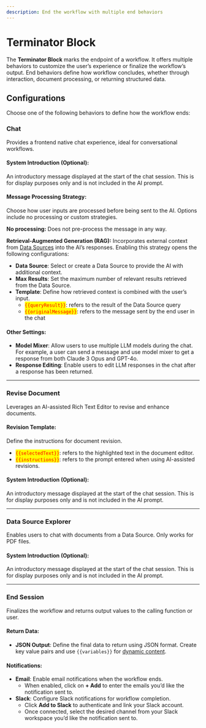 ```yaml
---
description: End the workflow with multiple end behaviors
---
```


# Terminator Block

The **Terminator Block** marks the endpoint of a workflow. It offers multiple behaviors to customize the user’s experience or finalize the workflow’s output. End behaviors define how workflow concludes, whether through interaction, document processing, or returning structured data.

## **Configurations**

Choose one of the following behaviors to define how the workflow ends:

### **Chat**

Provides a frontend native chat experience, ideal for conversational workflows.

#### **System Introduction (Optional)**:

An introductory message displayed at the start of the chat session. This is for display purposes only and is not included in the AI prompt.

#### **Message Processing Strategy**:

Choose how user inputs are processed before being sent to the AI. Options include no processing or custom strategies.

**No processing:** Does not pre-process the message in any way.

**Retrieval-Augmented Generation (RAG):** Incorporates external context from [Data Sources](../data-sources.md) into the AI’s responses. Enabling this strategy opens the following configurations:

* **Data Source**: Select or create a Data Source to provide the AI with additional context.
* **Max Results**: Set the maximum number of relevant results retrieved from the Data Source.
* **Template**: Define how retrieved context is combined with the user’s input.
  * <mark style="color:red;">`{{queryResult}}`</mark>: refers to the result of the Data Source query
  * <mark style="color:red;">`{{originalMessage}}`</mark>: refers to the message sent by the end user in the chat

#### **Other Settings**:

* **Model Mixer**: Allow users to use multiple LLM models during the chat. For example, a user can send a message and use model mixer to get a response from both Claude 3 Opus and GPT-4o.
* **Response Editing**: Enable users to edit LLM responses in the chat after a response has been returned.

***

### **Revise Document**

Leverages an AI-assisted Rich Text Editor to revise and enhance documents.

#### **Revision Template**:

Define the instructions for document revision.

* <mark style="color:red;">`{{selectedText}}`</mark>: refers to the highlighted text in the document editor.
* <mark style="color:red;">`{{instructions}}`</mark>: refers to the prompt entered when using AI-assisted revisions.

#### **System Introduction (Optional)**:

An introductory message displayed at the start of the chat session. This is for display purposes only and is not included in the AI prompt.

***

### **Data Source Explorer**

Enables users to chat with documents from a Data Source. Only works for PDF files.

#### **System Introduction (Optional)**:

An introductory message displayed at the start of the chat session. This is for display purposes only and is not included in the AI prompt.

***

### **End Session**

Finalizes the workflow and returns output values to the calling function or user.

#### **Return Data**:

* **JSON Output**: Define the final data to return using JSON format. Create key value pairs and use `{{variables}}` for [dynamic content](../variables.md).

#### **Notifications**:

* **Email**: Enable email notifications when the workflow ends.
  * When enabled, click on **+ Add** to enter the emails you’d like the notification sent to.
* **Slack**: Configure Slack notifications for workflow completion.
  * Click **Add to Slack** to authenticate and link your Slack account.
  * Once connected, select the desired channel from your Slack workspace you’d like the notification sent to.
